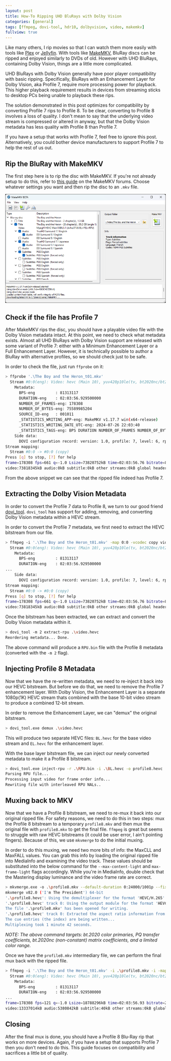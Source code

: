 ```yaml
---
layout: post
title: How-To Ripping UHD BluRays with Dolby Vision
categories: [general]
tags: [ffmpeg, dovi-tool, hdr10, dolbyvision, video, makemkv]
fullview: true
---
```


Like many others, I rip movies so that I can watch them more easily with tools like [Plex](https://www.plex.tv/) or [Jellyfin](https://jellyfin.org/). With tools like [MakeMKV](https://www.makemkv.com/), BluRay discs can be ripped and enjoyed similarly to DVDs of old. However with UHD BluRays, containing Dolby Vision, things are a little more complicated.

UHD BluRays with Dolby Vision generally have poor player compatibility with basic ripping. Specifically, BluRays with an Enhancement Layer for Dolby Vision, aka Profile 7, require more processing power for playback. This higher playback requirement results in devices from streaming sticks to desktop PCs being unable to playback these rips.

The solution demonstrated in this post optimizes for compatibility by converting Profile 7 rips to Profile 8. To be clear, converting to Profile 8 involves a loss of quality. I don't mean to say that the underlying video stream is compressed or altered in anyway, but that the Dolby Vision metadata has less quality with Profile 8 than Profile 7.

If you have a setup that works with Profile 7, feel free to ignore this post. Alternatively, you could bother device manufacturers to support Profile 7 to help the rest of us out.

## Rip the BluRay with MakeMKV

The first step here is to rip the disc with MakeMKV. If you're not already setup to do this, refer to [this guide](https://forum.makemkv.com/forum/viewtopic.php?t=19634) on the MakeMKV forums. Choose whatever settings you want and then rip the disc to an `.mkv` file.

![Ripping a Disc in MakeMKV](/assets/posts/2024-11-16/img/makemkv-rip.png "Ripping a Disc in MakeMKV")

## Check if the file has Profile 7

After MakeMKV rips the disc, you should have a playable video file with the Dolby Vision metadata intact. At this point, we need to check what metadata exists. Almost all UHD BluRays with Dolby Vision support are released with some variant of Profile 7: either with a Minimum Enhancement Layer or a Full Enhancement Layer. However, it is technically possible to author a BluRay with alternative profiles, so we should check just to be safe.

In order to check the file, just run `ffprobe` on it:

```sh
> ffprobe '.\The Boy and the Heron_t01.mkv'
  Stream #0:0(eng): Video: hevc (Main 10), yuv420p10le(tv, bt2020nc/bt2020/smpte2084), 3840x2160 [SAR 1:1 DAR 16:9], q=2-31, 23.98 fps, 23.98 tbr, 23.98 tbn
    Metadata:
      BPS-eng         : 81313117
      DURATION-eng    : 02:03:56.929500000
      NUMBER_OF_FRAMES-eng: 178308
      NUMBER_OF_BYTES-eng: 75589985204
      SOURCE_ID-eng   : 001011
      _STATISTICS_WRITING_APP-eng: MakeMKV v1.17.7 win(x64-release)
      _STATISTICS_WRITING_DATE_UTC-eng: 2024-07-26 22:03:40
      _STATISTICS_TAGS-eng: BPS DURATION NUMBER_OF_FRAMES NUMBER_OF_BYTES SOURCE_ID
    Side data:
      DOVI configuration record: version: 1.0, profile: 7, level: 6, rpu flag: 1, el flag: 1, bl flag: 1, compatibility id: 6
Stream mapping:
  Stream #0:0 -> #0:0 (copy)
Press [q] to stop, [?] for help
frame=178308 fps=661 q=-1.0 Lsize=73820752kB time=02:03:56.76 bitrate=81317.6kbits/s speed=27.6x
video:73818345kB audio:0kB subtitle:0kB other streams:0kB global headers:0kB muxing overhead: 0.003261%
```

From the above snippet we can see that the ripped file indeed has Profile 7.

## Extracting the Dolby Vision Metadata

In order to convert the Profile 7 data to Profile 8, we turn to our good friend [dovi_tool](https://github.com/quietvoid/dovi_tool). `dovi_tool` has support for adding, removing, and converting Dolby Vision metadata within a HEVC stream.

In order to convert the Profile 7 metadata, we first need to extract the HEVC bitstream from our file.

```sh
> ffmpeg -i '.\The Boy and the Heron_t01.mkv' -map 0:0 -vcodec copy video.hevc
  Stream #0:0(eng): Video: hevc (Main 10), yuv420p10le(tv, bt2020nc/bt2020/smpte2084), 3840x2160 [SAR 1:1 DAR 16:9], q=2-31, 23.98 fps, 23.98 tbr, 23.98 tbn
    Metadata:
      BPS-eng         : 81313117
      DURATION-eng    : 02:03:56.929500000
...
    Side data:
      DOVI configuration record: version: 1.0, profile: 7, level: 6, rpu flag: 1, el flag: 1, bl flag: 1, compatibility id: 6
Stream mapping:
  Stream #0:0 -> #0:0 (copy)
Press [q] to stop, [?] for help
frame=178308 fps=661 q=-1.0 Lsize=73820752kB time=02:03:56.76 bitrate=81317.6kbits/s speed=27.6x
video:73818345kB audio:0kB subtitle:0kB other streams:0kB global headers:0kB muxing overhead: 0.003261%
```

Once the bitstream has been extracted, we can extract and convert the Dolby Vision metadata within it.

```sh
> dovi_tool -m 2 extract-rpu .\video.hevc
Reordering metadata... Done.
```

The above command will produce a `RPU.bin` file with the Profile 8 metadata (converted with the `-m 2` flag).

## Injecting Profile 8 Metadata

Now that we have the re-written metadata, we need to re-inject it back into our HEVC bitstream. But before we do that, we need to remove the Profile 7 enhancement layer. With Dolby Vision, the Enhancement Layer is a separate 1080p(1K) HEVC stream thats combined with the base 10-bit video stream to produce a combined 12-bit stream.

In order to remove the Enhancement Layer, we can "demux" the original bitstream.

```sh
> dovi_tool.exe demux .\video.hevc
```

This will produce two separate HEVC files: `BL.hevc` for the base video stream and `EL.hevc` for the enhancement layer.

With the base layer bitstream file, we can inject our newly converted metadata to make it a Profile 8 bitstream.

```sh
> dovi_tool.exe inject-rpu -r .\RPU.bin -i .\BL.hevc -o profile8.hevc
Parsing RPU file...
Processing input video for frame order info...
Rewriting file with interleaved RPU NALs..
```

## Muxing back to MKV

Now that we have a Profile 8 bitstream, we need to re-mux it back into our original ripped file. For safety reasons, we need to do this in two steps: mux the Profile 8 bitstream to a temporary `profile8.mkv` and then mux the original file with `profile8.mkv` to get the final file. `ffmpeg` is great but seems to struggle with raw HEVC bitstreams (it could be user error, I ain't pointing fingers). Because of this, we use `mkvmerge` to do the initial muxing.

In order to do this muxing, we need two more bits of info: the MaxCLL and MaxFALL values. You can grab this info by loading the original ripped file into MediaInfo and examining the video track. These values should be substituted into the below command for the `--max-content-light` and `max-frame-light` flags accordingly. While you're in MediaInfo, double check that the Mastering display luminance and the video frame rate are correct.

```sh
> mkvmerge.exe -o .\profile8.mkv --default-duration 0:24000/1001p --fix-bitstream-timing-information 0:1 --colour-matrix 0:9 --colour-range 0:1 --colour-transfer-characteristics 0:16 --colour-primaries 0:9 --max-content-light 0:991 --max-frame-light 0:299 --max-luminance 0:1000.0 --min-luminance 0:0.0001 --chromaticity-coordinates 0:0.708,0.292,0.17,0.797,0.131,0.046 --white-colour-coordinates 0:0.3127,0.329 .\profile8.hevc
mkvmerge v82.0 ('I'm The President') 64-bit
'.\profile8.hevc': Using the demultiplexer for the format 'HEVC/H.265'.
'.\profile8.hevc' track 0: Using the output module for the format 'HEVC/H.265 (unframed)'.
The file '.\profile8.mkv' has been opened for writing.
'.\profile8.hevc' track 0: Extracted the aspect ratio information from the video bitstream and set the display dimensions to 3840/2160.
The cue entries (the index) are being written...
Multiplexing took 1 minute 42 seconds.
```

_NOTE: The above command targets: bt.2020 color primaries, PQ transfer coefficients, bt.2020nc (non-constant) matrix coefficients, and a limited color range._

Once we have the `profile8.mkv` intermediary file, we can perform the final mux back with the ripped file.

```sh
> ffmpeg -i '.\The Boy and the Heron_t01.mkv' -i .\profile8.mkv -i -map 1:0 -map 0:a -map 0:s -codec copy 'The Boy and the Heron - HDR.mkv'
  Stream #0:0(eng): Video: hevc (Main 10), yuv420p10le(tv, bt2020nc/bt2020/smpte2084), 3840x2160 [SAR 1:1 DAR 16:9], 23.98 fps, 23.98 tbr, 1k tbn
    Metadata:
      BPS-eng         : 81313117
      DURATION-eng    : 02:03:56.929500000
...
frame=178308 fps=121 q=-1.0 Lsize=18788296kB time=02:03:56.93 bitrate=20695.9kbits/s speed=5.05x
video:13337014kB audio:5380842kB subtitle:40kB other streams:0kB global headers:1kB muxing overhead: 0.376107%
```

## Closing

After the final mux is done, you should have a Profile 8 Blu-Ray rip that works on more devices. Again, if you have a setup that supports Profile 7 then you don't need to do this. This guide focuses on compatibility and sacrifices a little bit of quality.